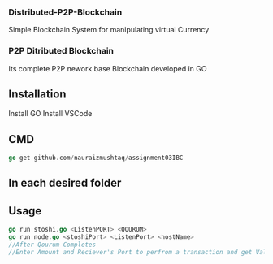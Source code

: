 ### Distributed-P2P-Blockchain
Simple Blockchain System for manipulating virtual Currency
### P2P Ditributed Blockchain

Its complete P2P nework base Blockchain developed in GO
## Installation

Install GO
Install VSCode

## CMD
```GO
go get github.com/nauraizmushtaq/assignment03IBC
```

## In each desired folder
## Usage

```GO
go run stoshi.go <ListenPORT> <QOURUM>
go run node.go <stoshiPort> <ListenPort> <hostName>
//After Qourum Completes
//Enter Amount and Reciever's Port to perfrom a transaction and get Validated and updating of Blockchain
```
